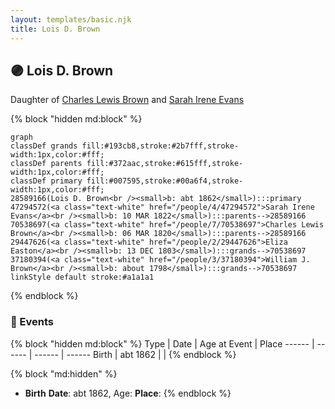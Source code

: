 ```yaml
---
layout: templates/basic.njk
title: Lois D. Brown
---
```

## 🟣 Lois D. Brown

Daughter of [Charles Lewis Brown](/people/7/70538697) and [Sarah Irene Evans](/people/4/47294572)

{% block "hidden md:block" %}
```mermaid
graph
classDef grands fill:#193cb8,stroke:#2b7fff,stroke-width:1px,color:#fff;
classDef parents fill:#372aac,stroke:#615fff,stroke-width:1px,color:#fff;
classDef primary fill:#007595,stroke:#00a6f4,stroke-width:1px,color:#fff;
28589166(Lois D. Brown<br /><small>b: abt 1862</small>):::primary
47294572(<a class="text-white" href="/people/4/47294572">Sarah Irene Evans</a><br /><small>b: 10 MAR 1822</small>):::parents-->28589166
70538697(<a class="text-white" href="/people/7/70538697">Charles Lewis Brown</a><br /><small>b: 06 MAR 1820</small>):::parents-->28589166
29447626(<a class="text-white" href="/people/2/29447626">Eliza Easton</a><br /><small>b: 13 DEC 1803</small>):::grands-->70538697
37180394(<a class="text-white" href="/people/3/37180394">William J. Brown</a><br /><small>b: about 1798</small>):::grands-->70538697
linkStyle default stroke:#a1a1a1
```
{% endblock %}

### 📆 Events

{% block "hidden md:block" %}
Type | Date | Age at Event | Place
------ | ------ | ------ | ------
Birth | abt 1862 |  |
{% endblock %}

{% block "md:hidden" %}
- **Birth**
**Date**: abt 1862, Age:
**Place**:
{% endblock %}
